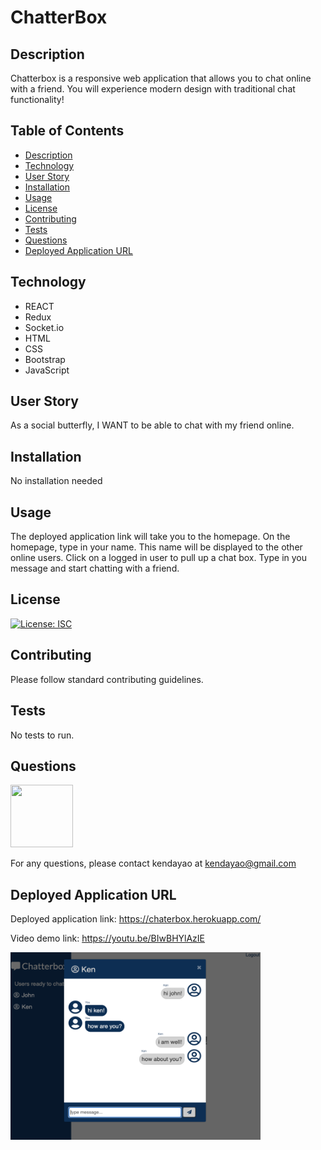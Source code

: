 # ChatterBox


## Description

Chatterbox is a responsive web application that allows you to chat online with a friend. You will experience modern design with traditional chat functionality!

## Table of Contents

* [Description](#description)
* [Technology](#technology)
* [User Story](#user-story)
* [Installation](#installation)
* [Usage](#usage)
* [License](#license)
* [Contributing](#contributing)
* [Tests](#tests)
* [Questions](#questions)
* [Deployed Application URL](#deployed-application-URL)

## Technology

- REACT
- Redux
- Socket.io
- HTML
- CSS
- Bootstrap
- JavaScript



## User Story

As a social butterfly,
I WANT to be able to chat with my friend online.


## Installation


No installation needed


## Usage

The deployed application link will take you to the homepage. On the homepage, type in your name. This name will be displayed to the other online users. Click on a logged in user to pull up a chat box. Type in you message and start chatting with a friend. 


## License


[![License: ISC](https://img.shields.io/badge/License-ISC-blue.svg)](https://opensource.org/licenses/ISC)


## Contributing


Please follow standard contributing guidelines.


## Tests


No tests to run.


## Questions

<img src="https://avatars3.githubusercontent.com/u/62568395?v=4" width="100" height="100">

For any questions, please contact kendayao at kendayao@gmail.com

## Deployed Application URL

Deployed application link: https://chaterbox.herokuapp.com/

Video demo link: https://youtu.be/BIwBHYlAzIE

<img src="client/public/images/chatterboxlive2.png" width="400" height="300">